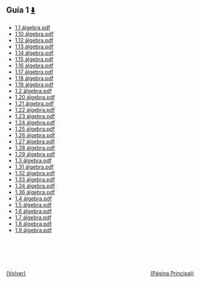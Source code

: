 
<html>
<body>
<h2>Guía 1 <a href="https://downgit.github.io/#/home?url=https://github.com/Apuntes-FIUBA/Apuntes-Electronica/tree/main/81 - Matemática/8102 - Algebra II/Guias de Problemas/Resueltos/Guía 1" style="font-size:20px">  ⬇️ </a></h2>
<ul>
    <li><a href="1.1 álgebra.pdf">1.1 álgebra.pdf</a></li>
    <li><a href="1.10 álgebra.pdf">1.10 álgebra.pdf</a></li>
    <li><a href="1.12 álgebra.pdf">1.12 álgebra.pdf</a></li>
    <li><a href="1.13 álgebra.pdf">1.13 álgebra.pdf</a></li>
    <li><a href="1.14 álgebra.pdf">1.14 álgebra.pdf</a></li>
    <li><a href="1.15 álgebra.pdf">1.15 álgebra.pdf</a></li>
    <li><a href="1.16 álgebra.pdf">1.16 álgebra.pdf</a></li>
    <li><a href="1.17 álgebra.pdf">1.17 álgebra.pdf</a></li>
    <li><a href="1.18 álgebra.pdf">1.18 álgebra.pdf</a></li>
    <li><a href="1.19 álgebra.pdf">1.19 álgebra.pdf</a></li>
    <li><a href="1.2 álgebra.pdf">1.2 álgebra.pdf</a></li>
    <li><a href="1.20 álgebra.pdf">1.20 álgebra.pdf</a></li>
    <li><a href="1.21 álgebra.pdf">1.21 álgebra.pdf</a></li>
    <li><a href="1.22 álgebra.pdf">1.22 álgebra.pdf</a></li>
    <li><a href="1.23 álgebra.pdf">1.23 álgebra.pdf</a></li>
    <li><a href="1.24 álgebra.pdf">1.24 álgebra.pdf</a></li>
    <li><a href="1.25 álgebra.pdf">1.25 álgebra.pdf</a></li>
    <li><a href="1.26 álgebra.pdf">1.26 álgebra.pdf</a></li>
    <li><a href="1.27 álgebra.pdf">1.27 álgebra.pdf</a></li>
    <li><a href="1.28 álgebra.pdf">1.28 álgebra.pdf</a></li>
    <li><a href="1.29 álgebra.pdf">1.29 álgebra.pdf</a></li>
    <li><a href="1.3 álgebra.pdf">1.3 álgebra.pdf</a></li>
    <li><a href="1.31 álgebra.pdf">1.31 álgebra.pdf</a></li>
    <li><a href="1.32 álgebra.pdf">1.32 álgebra.pdf</a></li>
    <li><a href="1.33 álgebra.pdf">1.33 álgebra.pdf</a></li>
    <li><a href="1.34 álgebra.pdf">1.34 álgebra.pdf</a></li>
    <li><a href="1.36 álgebra.pdf">1.36 álgebra.pdf</a></li>
    <li><a href="1.4 álgebra.pdf">1.4 álgebra.pdf</a></li>
    <li><a href="1.5 álgebra.pdf">1.5 álgebra.pdf</a></li>
    <li><a href="1.6 álgebra.pdf">1.6 álgebra.pdf</a></li>
    <li><a href="1.7 álgebra.pdf">1.7 álgebra.pdf</a></li>
    <li><a href="1.8 álgebra.pdf">1.8 álgebra.pdf</a></li>
    <li><a href="1.9 álgebra.pdf">1.9 álgebra.pdf</a></li>
</ul>
</body>
</html>
<br><br><br><br><br><a href="../" style="float: left">(Volver)</a> <a href="https://apuntes-fiuba.github.io/Apuntes-Electronica" style="float: right">(Página Principal)</a>
